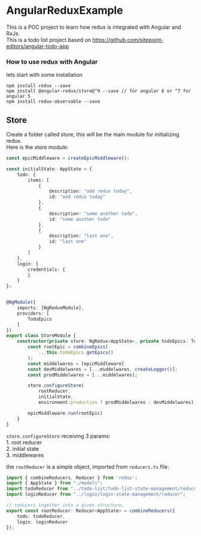 # AngularReduxExample

This is a POC project to learn how redux is integrated with Angular and RxJs.</br>
This is a todo list project based on https://github.com/sitepoint-editors/angular-todo-app 

### How to use redux with Angular
lets start with some installation

```console
npm install redux --save
npm install @angular-redux/store@^9 --save // for angular 6 or ^7 for angular 5
npm install redux-observable --save

```

## Store
Create a folder called store, this will be the main module for initializing redux. <br />
Here is the store module:

```ts
const epicMiddleware = createEpicMiddleware();

const initialState: AppState = {
	todo: {
		items: [
			{
				description: "add redux today",
				id: "add redux today"
			},
			{
				description: "some another todo",
				id: "some another todo"
			},
			{
				description: "last one",
				id: "last one"
			}
		]
	},
	login: {
		credentials: {
		}
	}
};


@NgModule({
	imports: [NgReduxModule],
	providers: [
		TodoEpics
	]
})
export class StoreModule {
	constructor(private store: NgRedux<AppState>, private todoEpics: TodoEpics) {
		const rootEpic = combineEpics(
			...this.todoEpics.getEpics()
		);
		const middelwares = [epicMiddleware]
		const devMiddelwares = [...middelwares, createLogger()];
		const prodMiddelwares = [...middelwares];

		store.configureStore(
			rootReducer,
			initialState,
			environment.production ? prodMiddelwares : devMiddelwares);

		epicMiddleware.run(rootEpic)
	}
}

```
`store.configureStore` receiving 3 params: <br />
    1. root reducer <br />
    2. initial state <br />
    3. middlewares <br />

the `rootReducer` is a simple object, imported from `reducers.ts` file: <br />

```ts
import { combineReducers, Reducer } from 'redux';
import { AppState } from "./models";
import todoReducer from "../todo-list/todo-list-state-management/reducer";
import loginReducer from "../login/login-state-management/reducer";

// reducers together into a given structure.
export const rootReducer: Reducer<AppState> = combineReducers({
    todo: todoReducer,
    login: loginReducer
});

```
